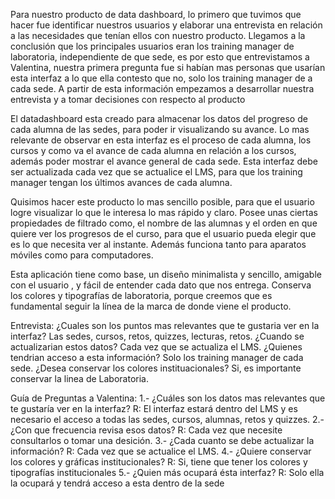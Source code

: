 Para nuestro producto de data dashboard, lo primero que tuvimos que hacer fue identificar nuestros usuarios y elaborar una entrevista en relación a las necesidades que tenían ellos con nuestro producto. Llegamos a la conclusión que los principales usuarios eran los training manager de laboratoria, independiente de que sede, es por esto que entrevistamos a Valentina, nuestra primera pregunta fue si habían mas personas que usarían esta interfaz a lo que ella contesto que no, solo los training manager de a cada sede. A partir de esta información empezamos a desarrollar nuestra entrevista y a tomar decisiones con respecto al producto

El datadashboard esta creado para almacenar los datos del progreso de cada alumna de las sedes, para poder ir visualizando su avance.  Lo mas relevante de observar en esta interfaz es el proceso de cada alumna, los cursos y como va el avance de cada alumna en relación a los cursos, además poder mostrar el avance general de cada sede. Esta interfaz debe ser actualizada cada vez que se actualice el LMS, para que los training manager tengan los últimos avances de cada alumna.

Quisimos hacer este producto lo mas sencillo posible, para que el usuario logre visualizar lo que le interesa lo mas rápido y claro. Posee unas ciertas propiedades de filtrado como, el nombre de las alumnas y el orden en que quiere ver los progresos de el curso, para que el usuario pueda elegir que es lo que necesita ver al instante. Además funciona tanto para aparatos móviles como para computadores.

Esta aplicación tiene como base, un diseño minimalista y sencillo, amigable con el usuario , y fácil de entender cada dato que nos entrega. Conserva los colores y tipografías de laboratoria, porque creemos que es fundamental seguir la línea de la marca de donde viene el producto. 

Entrevista:
¿Cuales son los puntos mas relevantes que te gustaria ver en la interfaz?
Las sedes, cursos, retos, quizzes, lecturas, retos.
¿Cuando se actualizarian estos datos?
Cada vez que se actualiza el LMS.
¿Quienes tendrian acceso a esta información?
Solo los training manager de cada sede.
¿Desea conservar los colores instituacionales?
Si, es importante conservar la linea de Laboratoria.



 
Guía de Preguntas a Valentina:
1.- ¿Cuáles son los datos mas relevantes que te gustaría ver en la interfaz?
    R: El interfaz estará dentro del LMS y es necesario el acceso a todas las sedes,
       cursos, alumnas, retos y quizzes.
2.- ¿Con que frecuencia revisa esos datos?
    R: Cada vez que necesite consultarlos o tomar una desición.
3.- ¿Cada cuanto se debe actualizar la información?
    R: Cada vez que se actualice el LMS.
4.- ¿Quiere conservar los colores y gráficas institucionales?
    R: Si, tiene que tener los colores y tipografías institucionales
5.- ¿Quien más ocupará ésta interfaz?
    R: Solo ella la ocupará y tendrá acceso a esta dentro de la sede
